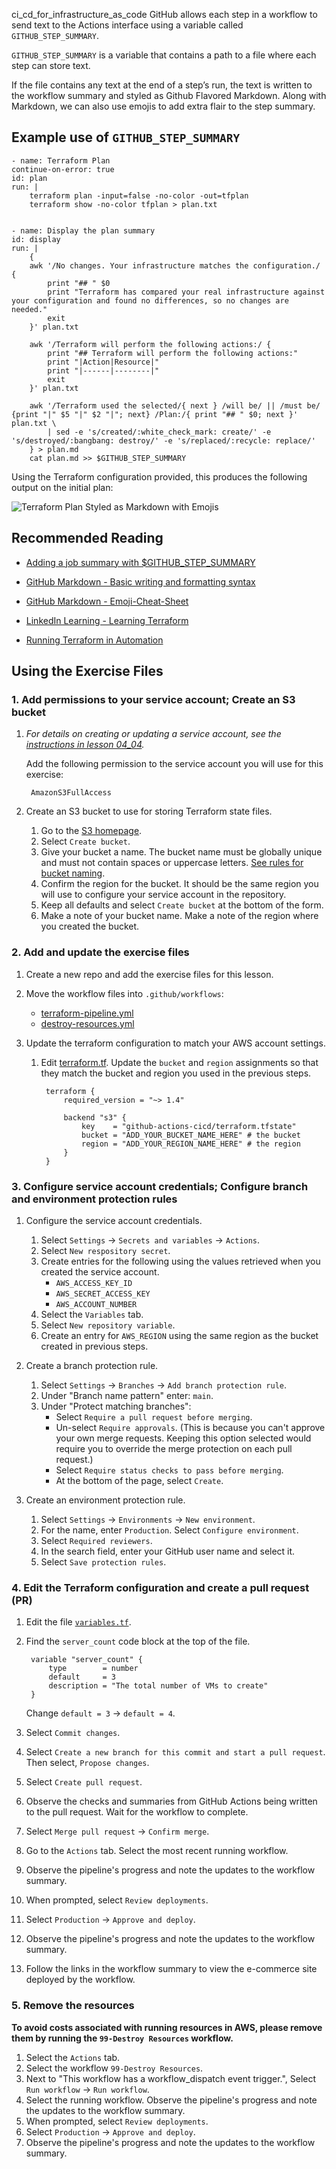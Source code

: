 ci_cd_for_infrastructure_as_code
GitHub allows each step in a workflow to send text to the Actions interface using a variable called `GITHUB_STEP_SUMMARY`.

`GITHUB_STEP_SUMMARY` is a variable that contains a path to a file where each step can store text.

If the file contains any text at the end of a step’s run, the text is written to the workflow summary and styled as Github Flavored Markdown.  Along with Markdown, we can also use emojis to add extra flair to the step summary.

## Example use of `GITHUB_STEP_SUMMARY`
```
- name: Terraform Plan
continue-on-error: true
id: plan
run: |
    terraform plan -input=false -no-color -out=tfplan
    terraform show -no-color tfplan > plan.txt


- name: Display the plan summary
id: display
run: |
    {
    awk '/No changes. Your infrastructure matches the configuration./ {
        print "## " $0
        print "Terraform has compared your real infrastructure against your configuration and found no differences, so no changes are needed."
        exit
    }' plan.txt

    awk '/Terraform will perform the following actions:/ {
        print "## Terraform will perform the following actions:"
        print "|Action|Resource|"
        print "|------|--------|"
        exit
    }' plan.txt

    awk '/Terraform used the selected/{ next } /will be/ || /must be/ {print "|" $5 "|" $2 "|"; next} /Plan:/{ print "## " $0; next }' plan.txt \
        | sed -e 's/created/:white_check_mark: create/' -e 's/destroyed/:bangbang: destroy/' -e 's/replaced/:recycle: replace/'
    } > plan.md
    cat plan.md >> $GITHUB_STEP_SUMMARY
```

Using the Terraform configuration provided, this produces the following output on the initial plan:

![Terraform Plan Styled as Markdown with Emojis](./step-summary-example.png)

## Recommended Reading
- [Adding a job summary with $GITHUB_STEP_SUMMARY](https://docs.github.com/en/actions/using-workflows/workflow-commands-for-github-actions#adding-a-job-summary)

- [GitHub Markdown - Basic writing and formatting syntax](https://docs.github.com/en/get-started/writing-on-github/getting-started-with-writing-and-formatting-on-github/basic-writing-and-formatting-syntax)

- [GitHub Markdown - Emoji-Cheat-Sheet](https://github.com/ikatyang/emoji-cheat-sheet/blob/master/README.md)

- [LinkedIn Learning - Learning Terraform](https://www.linkedin.com/learning/learning-terraform-15575129/learn-terraform-for-your-cloud-infrastructure)

- [Running Terraform in Automation](https://developer.hashicorp.com/terraform/tutorials/automation/automate-terraform)

## Using the Exercise Files
### 1. Add permissions to your service account; Create an S3 bucket
1. _For details on creating or updating a service account, see the [instructions in lesson 04_04](../04_04_create_a_service_account/README.md)._

    Add the following permission to the service account you will use for this exercise:

        AmazonS3FullAccess

1. Create an S3 bucket to use for storing Terraform state files.

    1. Go to the [S3 homepage](s3.console.aws.amazon.com).
    1. Select `Create bucket`.
    1. Give your bucket a name.  The bucket name must be globally unique and must not contain spaces or uppercase letters. [See rules for bucket naming](https://docs.aws.amazon.com/AmazonS3/latest/userguide/bucketnamingrules.html).
    1. Confirm the region for the bucket.  It should be the same region you will use to configure your service account in the repository.
    1. Keep all defaults and select `Create bucket` at the bottom of the form.
    1. Make a note of your bucket name. Make a note of the region where you created the bucket.

### 2. Add and update the exercise files
1. Create a new repo and add the exercise files for this lesson.
1. Move the workflow files into `.github/workflows`:

    - [terraform-pipeline.yml](./terraform-pipeline.yml)
    - [destroy-resources.yml](./destroy-resources.yml)

1. Update the terraform configuration to match your AWS account settings.

    1. Edit [terraform.tf](./terraform.tf).  Update the `bucket` and `region` assignments so that they match the bucket and region you used in the previous steps.

            terraform {
                required_version = "~> 1.4"

                backend "s3" {
                    key    = "github-actions-cicd/terraform.tfstate"
                    bucket = "ADD_YOUR_BUCKET_NAME_HERE" # the bucket
                    region = "ADD_YOUR_REGION_NAME_HERE" # the region
                }
            }

### 3. Configure service account credentials; Configure branch and environment protection rules
1. Configure the service account credentials.

    1. Select `Settings` -> `Secrets and variables` -> `Actions`.
    1. Select `New respository secret`.
    1. Create entries for the following using the values retrieved when you created the service account.
        - `AWS_ACCESS_KEY_ID`
        - `AWS_SECRET_ACCESS_KEY`
        - `AWS_ACCOUNT_NUMBER`
    1. Select the `Variables` tab.
    1. Select `New repository variable`.
    1. Create an entry for `AWS_REGION` using the same region as the bucket created in previous steps.

1. Create a branch protection rule.

    1. Select `Settings` -> `Branches` -> `Add branch protection rule`.
    1. Under "Branch name pattern" enter: `main`.
    1. Under "Protect matching branches":
        - Select `Require a pull request before merging`.
        - Un-select `Require approvals`.  (This is because you can't approve your own merge requests.  Keeping this option selected would require you to override the merge protection on each pull request.)
        - Select `Require status checks to pass before merging`.
        - At the bottom of the page, select `Create`.

1. Create an environment protection rule.

    1. Select `Settings` -> `Environments` -> `New environment`.
    1. For the name, enter `Production`.  Select `Configure environment`.
    1. Select `Required reviewers`.
    1. In the search field, enter your GitHub user name and select it.
    1. Select `Save protection rules`.

### 4. Edit the Terraform configuration and create a pull request (PR)
1. Edit the file [`variables.tf`](./variables.tf).
1. Find the `server_count` code block at the top of the file.

        variable "server_count" {
            type        = number
            default     = 3
            description = "The total number of VMs to create"
        }

    Change `default = 3` -> `default = 4`.

1. Select `Commit changes`.
1. Select `Create a new branch for this commit and start a pull request`.  Then select, `Propose changes`.
1. Select `Create pull request`.
1. Observe the checks and summaries from  GitHub Actions being written to the pull request.  Wait for the workflow to complete.
1. Select `Merge pull request` -> `Confirm merge`.
1. Go to the `Actions` tab.  Select the most recent running workflow.
1. Observe the pipeline's progress and note the updates to the workflow summary.
1. When prompted, select `Review deployments`.
1. Select `Production` -> `Approve and deploy`.
1. Observe the pipeline's progress and note the updates to the workflow summary.
1. Follow the links in the workflow summary to view the e-commerce site deployed by the workflow.

### 5. Remove the resources
**To avoid costs associated with running resources in AWS, please remove them by running the `99-Destroy Resources` workflow.**

1. Select the `Actions` tab.
1. Select the workflow `99-Destroy Resources`.
1. Next to "This workflow has a workflow_dispatch event trigger.", Select `Run workflow` -> `Run workflow`.
1. Select the running workflow. Observe the pipeline's progress and note the updates to the workflow summary.
1. When prompted, select `Review deployments`.
1. Select `Production` -> `Approve and deploy`.
1. Observe the pipeline's progress and note the updates to the workflow summary.
